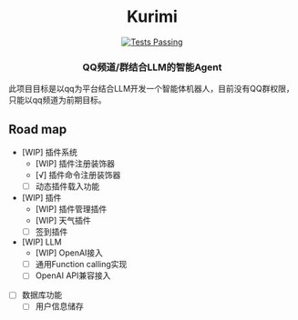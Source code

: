 <h1 align="center">Kurimi</h1>
<p align="center">
    <p align="center">
      <a href="#">
        <img alt="Tests Passing" src="https://img.shields.io/github/license/tusik/kurumi" />
      </a>
    </p>
    <h3 align="center">QQ频道/群结合LLM的智能Agent</h3>
  </p>
</div>

此项目目标是以qq为平台结合LLM开发一个智能体机器人，目前没有QQ群权限，只能以qq频道为前期目标。

## Road map
- [WIP] 插件系统
  - [WIP] 插件注册装饰器
  - [√] 插件命令注册装饰器
  - [ ] 动态插件载入功能

- [WIP] 插件
  - [WIP] 插件管理插件
  - [WIP] 天气插件
  - [ ] 签到插件

- [WIP] LLM
  - [WIP] OpenAI接入
  - [ ] 通用Function calling实现
  - [ ] OpenAI API兼容接入

- [ ] 数据库功能
  - [ ] 用户信息储存
